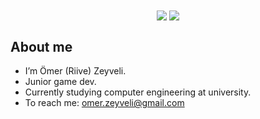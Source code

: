 <div align="center">
<img align="center" src="https://github-readme-stats.vercel.app/api?username=OmerZeyveli&count_private=true&show_icons=true&theme=github_dark"/>
<img align="center" src="https://github-readme-stats.vercel.app/api/top-langs/?username=TinLite&theme=github_dark&layout=compact"/>
</div>

## About me

- I’m Ömer (Riive) Zeyveli.
- Junior game dev.
- Currently studying computer engineering at university.
- To reach me: omer.zeyveli@gmail.com
